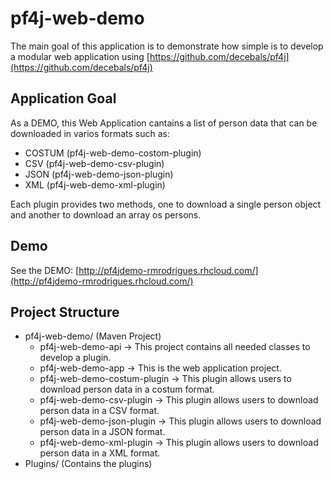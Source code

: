# pf4j-web-demo

The main goal of this application is to demonstrate how simple is to develop a modular web application using [https://github.com/decebals/pf4j](https://github.com/decebals/pf4j)

## Application Goal
As a DEMO, this Web Application cantains a list of person data that can be downloaded in varios formats such as:
* COSTUM (pf4j-web-demo-costom-plugin)
* CSV (pf4j-web-demo-csv-plugin)
* JSON (pf4j-web-demo-json-plugin)
* XML (pf4j-web-demo-xml-plugin)

Each plugin provides two methods, one to download a single person object and another to download an array os persons.

## Demo
See the DEMO: [http://pf4jdemo-rmrodrigues.rhcloud.com/](http://pf4jdemo-rmrodrigues.rhcloud.com/)



## Project Structure
* pf4j-web-demo/ (Maven Project)
  *   pf4j-web-demo-api -> This project contains all needed classes to develop a plugin.
  *   pf4j-web-demo-app -> This is the web application project.
  *   pf4j-web-demo-costum-plugin -> This plugin allows users to download person data in a costum format.
  *   pf4j-web-demo-csv-plugin    -> This plugin allows users to download person data in a CSV format. 
  *   pf4j-web-demo-json-plugin    -> This plugin allows users to download person data in a JSON format.
  *   pf4j-web-demo-xml-plugin    -> This plugin allows users to download person data in a XML format.
* Plugins/ (Contains the plugins)
